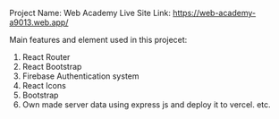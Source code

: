 Project Name: Web Academy
Live Site Link: https://web-academy-a9013.web.app/

Main features and element used in this projecet:

1. React Router
2. React Bootstrap
3. Firebase Authentication system
4. React Icons
5. Bootstrap
6. Own made server data using express js and deploy it to vercel. etc.